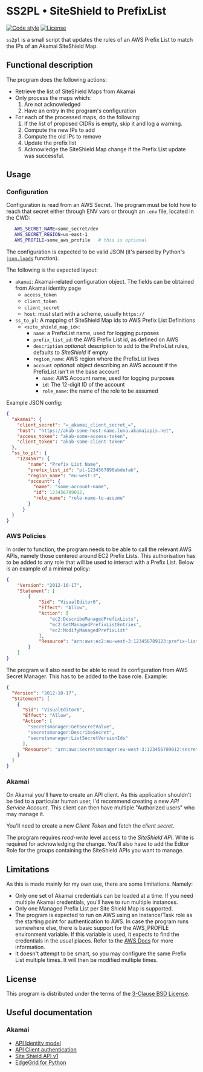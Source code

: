 # SS2PL • SiteShield to PrefixList
[![Code style](https://img.shields.io/badge/code%20style-black-000000)](https://github.com/python/black) [![License](https://img.shields.io/github/license/vladvasiliu/ss2pl)](LICENSE)


`ss2pl` is a small script that updates the rules of an AWS Prefix List to match the IPs of an Akamai SiteShield Map.


## Functional description


The program does the following actions:

* Retrieve the list of SiteShield Maps from Akamai
* Only process the maps which:
  1. Are not acknowledged
  2. Have an entry in the program's configuration
* For each of the processed maps, do the following:
  1. If the list of proposed CIDRs is empty, skip it and log a warning.
  2. Compute the new IPs to add
  3. Compute the old IPs to remove
  4. Update the prefix list
  5. Acknowledge the SiteShield Map change if the Prefix List update was successful.


## Usage

### Configuration

Configuration is read from an AWS Secret. The program must be told how to reach that secret either through ENV vars or
through an `.env` file, located in the CWD:

```bash
   AWS_SECRET_NAME=some_secret/dev
   AWS_SECRET_REGION=us-east-1
   AWS_PROFILE=some_aws_profile   # this is optional
```

The configuration is expected to be valid JSON (it's parsed by Python's
[`json.loads`](https://docs.python.org/3/library/json.html#json.loads) function).

The following is the expected layout:

* `akamai`: Akamai-related configuration object. The fields can be obtained from Akamai identity page
   - `access_token`
   - `client_token`
   - `client_secret`
   - `host`: must start with a scheme, usually ``https://``
* `ss_to_pl`: A mapping of SiteShield Map ids to AWS Prefix List Definitions
   - `<site_shield_map_id>`:
      + `name`: a PrefixList name, used for logging purposes
      + `prefix_list_id`: the AWS Prefix List id, as defined on AWS
      + `description` *optional*: description to add to the PrefixList rules, defaults to *SiteShield* if empty
      + `region_name`: AWS region where the PrefixList lives
      + `account` *optional*: object describing an AWS account if the PrefixList isn't in the base account
         - `name`: AWS Account name, used for logging purposes
         - `id`: The 12-digit ID of the account
         - `role_name`: the name of the role to be assumed

Example JSON config:

```json
{
  "akamai": {
    "client_secret": "=_akamai_client_secret_=",
    "host": "https://akab-some-host-name.luna.akamaiapis.net",
    "access_token": "akab-some-access-token",
    "client_token": "akab-some-client-token"
  },
  "ss_to_pl": {
    "1234567": {
        "name": "Prefix List Name",
        "prefix_list_id": "pl-1234567890abdefab",
        "region_name": "eu-west-3",
        "account": {
          "name": "some-account-name",
          "id": 123456789012,
          "role_name": "role-name-to-assume"
        }
      }
  }
}
```

### AWS Policies

In order to function, the program needs to be able to call the relevant AWS APIs, namely those centered around EC2
Prefix Lists. This authorisation has to be added to any role that will be used to interact with a Prefix List.
Below is an example of a minimal policy:

```json
{
    "Version": "2012-10-17",
    "Statement": [
        {
            "Sid": "VisualEditor0",
            "Effect": "Allow",
            "Action": [
                "ec2:DescribeManagedPrefixLists",
                "ec2:GetManagedPrefixListEntries",
                "ec2:ModifyManagedPrefixList"
            ],
            "Resource": "arn:aws:ec2:eu-west-3:123456789123:prefix-list/pl-0123456789abcdef0"
        }
    ]
}
```

The program will also need to be able to read its configuration from AWS Secret Manager. This has to be added to the
base role. Example:

```json
{
  "Version": "2012-10-17",
  "Statement": [
    {
      "Sid": "VisualEditor0",
      "Effect": "Allow",
      "Action": [
        "secretsmanager:GetSecretValue",
        "secretsmanager:DescribeSecret",
        "secretsmanager:ListSecretVersionIds"
      ],
      "Resource": "arn:aws:secretsmanager:eu-west-3:123456789012:secret:super-secret/dev-*"
    }
  ]
}
```

### Akamai

On Akamai you'll have to create an API client. As this application shouldn't be tied to a particular human user, I'd
recommend creating a new *API Service Account*. This client can then have multiple "Authorized users" who may manage it.

You'll need to create a new *Client Token* and fetch the *client secret*.

The program requires *read-write* level access to the *SiteShield API*. Write is required for acknowledging the change.
You'll also have to add the Editor Role for the groups containing the SiteShield APIs you want to manage.

## Limitations

As this is made mainly for my own use, there are some limitations. Namely:

* Only one set of Akamai credentials can be loaded at a time. If you need multiple Akamai credentials, you'll have to
    run multiple instances.
* Only one Managed Prefix List per Site Shield Map is supported.
* The program is expected to run on AWS using an Instance/Task role as the starting point for authentication to AWS.
  In case the program runs somewhere else, there is basic support for the AWS_PROFILE environment variable.
  If this variable is used, it expects to find the credentials in the usual places.
  Refer to the [AWS Docs](https://boto3.amazonaws.com/v1/documentation/api/latest/guide/credentials.html)
  for more information.
* It doesn't attempt to be smart, so you may configure the same Prefix List multiple times.
  It will then be modified multiple times.

## License

This program is distributed under the terms of the [3-Clause BSD License](LICENSE).


## Useful documentation

### Akamai

* [API Identity model](https://developer.akamai.com/legacy/introduction/Identity_Model.html)
* [API Client authentication](https://developer.akamai.com/legacy/introduction/Client_Auth.html)
* [Site Shield API v1](https://developer.akamai.com/api/cloud_security/site_shield/v1.html)
* [EdgeGrid for Python](https://github.com/akamai/AkamaiOPEN-edgegrid-python)
